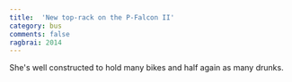 ```yaml
---
title:  'New top-rack on the P-Falcon II'
category: bus
comments: false
ragbrai: 2014
---
```

She's well constructed to hold many bikes and half again as many drunks.
